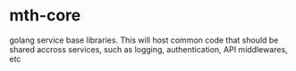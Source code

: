 # mth-core

golang service base libraries. This will host common code that should be shared accross services, such as logging, authentication, API middlewares, etc
